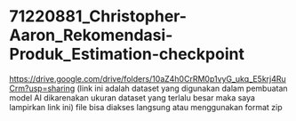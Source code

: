 # 71220881_Christopher-Aaron_Rekomendasi-Produk_Estimation-checkpoint
https://drive.google.com/drive/folders/10aZ4h0CrRM0p1vyG_ukq_E5krj4RuCrm?usp=sharing (link ini adalah dataset yang digunakan dalam pembuatan model AI dikarenakan ukuran dataset yang terlalu besar maka saya lampirkan link ini)
file bisa diakses langsung atau menggunakan format zip
